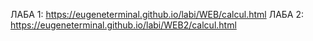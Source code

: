 ЛАБА 1: https://eugeneterminal.github.io/labi/WEB/calcul.html
ЛАБА 2: https://eugeneterminal.github.io/labi/WEB2/calcul.html
